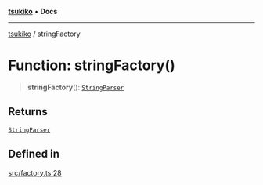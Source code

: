 [**tsukiko**](../README.md) • **Docs**

***

[tsukiko](../README.md) / stringFactory

# Function: stringFactory()

> **stringFactory**(): [`StringParser`](../classes/StringParser.md)

## Returns

[`StringParser`](../classes/StringParser.md)

## Defined in

[src/factory.ts:28](https://github.com/BIYUEHU/tsukiko/blob/eb4b04a16e9c40909bed9d6503bd49914851f300/src/factory.ts#L28)
